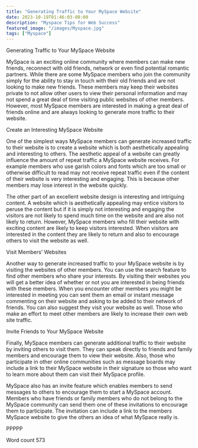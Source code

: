 ```yaml
---
title: "Generating Traffic to Your MySpace Website"
date: 2023-10-19T01:46:03-08:00
description: "Myspace Tips for Web Success"
featured_image: "/images/Myspace.jpg"
tags: ["Myspace"]
---
```


Generating Traffic to Your MySpace Website

MySpace is an exciting online community where members can make new friends, reconnect with old friends, network or even find potential romantic partners. While there are some MySpace members who join the community simply for the ability to stay in touch with their old friends and are not looking to make new friends. These members may keep their websites private to not allow other users to view their personal information and may not spend a great deal of time visiting public websites of other members. However, most MySpace members are interested in making a great deal of friends online and are always looking to generate more traffic to their website. 

Create an Interesting MySpace Website

One of the simplest ways MySpace members can generate increased traffic to their website is to create a website which is both aesthetically appealing and interesting to others. The aesthetic appeal of a website can greatly influence the amount of repeat traffic a MySpace website receives. For example members who use garish colors and fonts which are too small or otherwise difficult to read may not receive repeat traffic even if the content of their website is very interesting and engaging. This is because other members may lose interest in the website quickly.

The other part of an excellent website design is interesting and intriguing content. A website which is aesthetically appealing may entice visitors to peruse the content but if it is simply not interesting and engaging the visitors are not likely to spend much time on the website and are also not likely to return. However, MySpace members who fill their website with exciting content are likely to keep visitors interested. When visitors are interested in the content they are likely to return and also to encourage others to visit the website as well. 

Visit Members’ Websites

Another way to generate increased traffic to your MySpace website is by visiting the websites of other members. You can use the search feature to find other members who share your interests. By visiting their websites you will get a better idea of whether or not you are interested in being friends with these members. When you encounter other members you might be interested in meeting you can sent them an email or instant message commenting on their website and asking to be added to their network of friends. You can also suggest they visit your website as well. Those who make an effort to meet other members are likely to increase their own web site traffic. 

Invite Friends to Your MySpace Website

Finally, MySpace members can generate additional traffic to their website by inviting others to visit them. They can speak directly to friends and family members and encourage them to view their website. Also, those who participate in other online communities such as message boards may include a link to their MySpace website in their signature so those who want to learn more about them can visit their MySpace profile. 

MySpace also has an invite feature which enables members to send messages to others to encourage them to start a MySpace account. Members who have friends or family members who do not belong to the MySpace community can send them one of these invitations to encourage them to participate. The invitation can include a link to the members MySpace website to give the others an idea of what MySpace really is. 

PPPPP

Word count 573


